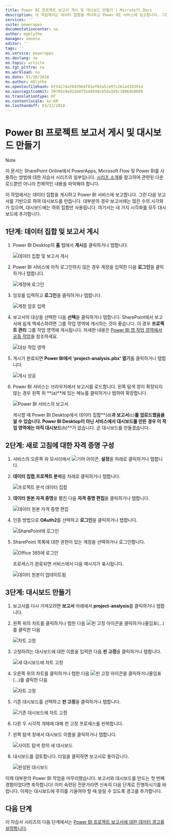 ```yaml
---
title: Power BI 프로젝트 보고서 게시 및 대시보드 만들기 | Microsoft Docs
description: 이 작업에서는 데이터 집합을 게시하고 Power BI 서비스에 보고합니다. 그런 다음 보고서를 기반으로 하여 대시보드를 만듭니다.
services: ''
suite: powerapps
documentationcenter: na
author: mgblythe
manager: anneta
editor: ''
tags: ''
ms.service: powerapps
ms.devlang: na
ms.topic: article
ms.tgt_pltfrm: na
ms.workload: na
ms.date: 01/30/2018
ms.author: mblythe
ms.openlocfilehash: 6f54274af043964f02ef02a5ce97c261a410391d
ms.sourcegitcommit: 59785e9e82da8f5bd459dcb5da3d5c18064b0899
ms.translationtype: HT
ms.contentlocale: ko-KR
ms.lasthandoff: 03/22/2018
---
```

# <a name="publish-the-power-bi-project-report-and-create-a-dashboard"></a>Power BI 프로젝트 보고서 게시 및 대시보드 만들기
> [!NOTE]
> 이 문서는 SharePoint Online에서 PowerApps, Microsoft Flow 및 Power BI를 사용하는 방법에 대한 자습서 시리즈의 일부입니다. [시리즈 소개](sharepoint-scenario-intro.md)를 참고하여 관련된 다운로드뿐만 아니라 전체적인 내용을 파악해야 합니다.

이 작업에서는 데이터 집합을 게시하고 Power BI 서비스에 보고합니다. 그런 다음 보고서를 기반으로 하여 대시보드를 만듭니다. 대부분의 경우 보고서에는 많은 수의 시각화가 있으며, 대시보드에는 하위 집합만 사용됩니다. 여기서는 네 가지 시각화를 모두 대시보드에 추가합니다.

## <a name="step-1-publish-the-dataset-and-report"></a>1단계: 데이터 집합 및 보고서 게시
1. Power BI Desktop의 **홈** 탭에서 **게시**를 클릭하거나 탭합니다.
   
    ![데이터 집합 및 보고서 게시](./media/sharepoint-scenario-publish-report/06-01-01-publish.png)
2. Power BI 서비스에 아직 로그인하지 않은 경우 계정을 입력한 다음 **로그인**을 클릭하거나 탭합니다.
   
    ![계정에 로그인](./media/sharepoint-scenario-publish-report/06-01-02-account.png)
3. 암호를 입력하고 **로그인**을 클릭하거나 탭합니다.
   
    ![계정 암호 입력](./media/sharepoint-scenario-publish-report/06-01-03-password.png)
4. 보고서의 대상을 선택한 다음 **선택**을 클릭하거나 탭합니다. SharePoint에서 보고서에 쉽게 액세스하려면 그룹 작업 영역에 게시하는 것이 좋습니다. 이 경우 **프로젝트 관리** 그룹 작업 영역에 게시됩니다. 자세한 내용은 [Power BI 앱 작업 영역에서 공동 작업](https://docs.microsoft.com/power-bi/service-collaborate-power-bi-workspace)을 참조하세요.
   
    ![대상 작업 영역](./media/sharepoint-scenario-publish-report/06-01-04-workspace.png)
5. 게시가 완료되면 **Power BI에서 'project-analysis.pbx' 열기**를 클릭하거나 탭합니다.
   
    ![게시 성공](./media/sharepoint-scenario-publish-report/06-01-05-open-report.png)
6. Power BI 서비스는 브라우저에서 보고서를 로드합니다. 왼쪽 탐색 창이 확장되지 않는 경우 왼쪽 위 **(a)**에 있는 메뉴를 클릭하거나 탭하여 확장합니다.
   
    ![Power BI 서비스의 보고서](./media/sharepoint-scenario-publish-report/06-01-06-service-report.png)
   
    게시할 때 Power BI Desktop에서 데이터 집합**(d)**과 보고서**(c)**를 업로드했음을 알 수 있습니다. Power BI Desktop이 아닌 서비스에서 대시보드를 만든 경우 이 작업 영역에는 아직 대시보드**(b)**가 없습니다. 곧 대시보드를 만들겠습니다.

## <a name="step-2-configure-credentials-for-refresh"></a>2단계: 새로 고침에 대한 자격 증명 구성
1. 서비스의 오른쪽 위 모서리에서 ![기어 아이콘](./media/sharepoint-scenario-publish-report/icon-gear.png), **설정**을 차례로 클릭하거나 탭합니다.
2. **데이터 집합**,**프로젝트 분석**을 차례로 클릭하거나 탭합니다.
   
    ![프로젝트 분석 데이터 집합](./media/sharepoint-scenario-publish-report/06-01-07-dataset.png)
3. **데이터 원본 자격 증명**을 펼친 다음 **자격 증명 편집**을 클릭하거나 탭합니다.
   
    ![데이터 원본 자격 증명 편집](./media/sharepoint-scenario-publish-report/06-01-08-credentials.png)
4. 인증 방법으로 **OAuth2**를 선택하고 **로그인**을 클릭하거나 탭합니다.
   
    ![SharePoint에 로그인](./media/sharepoint-scenario-publish-report/06-01-09-sign-in.png)
5. SharePoint 목록에 대한 권한이 있는 계정을 선택하거나 로그인합니다.
   
    ![Office 365에 로그인](./media/sharepoint-scenario-publish-report/06-01-10-account.png)
   
    프로세스가 완료되면 서비스에서 다음 메시지가 표시됩니다.
   
    ![데이터 원본이 업데이트됨](./media/sharepoint-scenario-publish-report/06-01-11-updated.png)

## <a name="step-3-create-a-dashboard"></a>3단계: 대시보드 만들기

1. 보고서를 다시 가져오려면 **보고서** 아래에서 **project-analysis**를 클릭하거나 탭합니다.

1. 왼쪽 위의 차트를 클릭하거나 탭한 다음 ![핀 고정 아이콘을 클릭하거나](./media/sharepoint-scenario-publish-report/icon-pin.png)줄임표(...)를 클릭한 다음
   
    ![차트 고정](./media/sharepoint-scenario-publish-report/06-01-12-pin-projected.png)
2. 고정하려는 대시보드에 대한 이름을 입력한 다음 **핀 고정**을 클릭하거나 탭합니다.
   
    ![새 대시보드에 차트 고정](./media/sharepoint-scenario-publish-report/06-01-13-pin-new.png)
3. 오른쪽 위의 차트를 클릭하거나 탭한 다음 ![핀 고정 아이콘을 클릭하거나](./media/sharepoint-scenario-publish-report/icon-pin.png)줄임표(...)를 클릭한 다음
   
    ![차트 고정](./media/sharepoint-scenario-publish-report/06-01-14-pin-variance.png)
4. 기존 대시보드를 선택하고 **핀 고정**을 클릭하거나 탭합니다.
   
    ![기존 대시보드에 차트 고정](./media/sharepoint-scenario-publish-report/06-01-15-pin-existing.png)

5. 다른 두 시각적 개체에 대해 핀 고정 프로세스를 반복합니다.

6. 왼쪽 탐색 창에서 대시보드 이름을 클릭하거나 탭합니다.
   
    ![사이트 탐색 창의 새 대시보드](./media/sharepoint-scenario-publish-report/06-01-16-dashboard-menu.png)

7. 대시보드를 검토합니다. 타일을 클릭하면 보고서로 돌아갑니다.
   
    ![완성된 대시보드](./media/sharepoint-scenario-publish-report/06-01-17-dashboard-completed.png)

이제 대부분의 Power BI 작업을 마무리했습니다. 보고서와 대시보드를 만드는 첫 번째 경험이었다면 축하합니다! 이미 숙련된 전문가라면 신속히 다음 단계로 진행하시기를 바랍니다. 이제는 대시보드에 주의를 기울여야 할 때 알릴 수 있도록 경고를 추가합니다.

## <a name="next-steps"></a>다음 단계
이 자습서 시리즈의 다음 단계에서는 [Power BI 프로젝트 보고서에 대한 데이터 경고를 설정합니다](sharepoint-scenario-alerts-flow.md).

